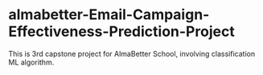 # almabetter-Email-Campaign-Effectiveness-Prediction-Project
This is 3rd capstone project for AlmaBetter School, involving classification ML algorithm.
